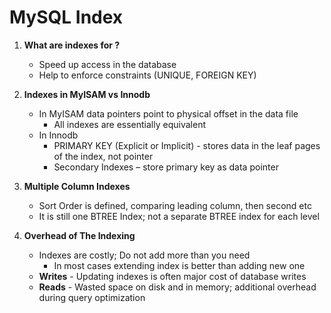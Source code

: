 # MySQL Index

1. **What are indexes for ?** 
    *   Speed up access in the database
    *   Help to enforce constraints (UNIQUE, FOREIGN
KEY)

2. **Indexes in MyISAM vs Innodb**
    * In MyISAM data pointers point to physical
offset in the data file
        *   All indexes are essentially equivalent 
    * In Innodb
        *   PRIMARY KEY (Explicit or Implicit) - stores data in
the leaf pages of the index, not pointer
        *   Secondary Indexes – store primary key as data
pointer

3. **Multiple Column Indexes**
    *   Sort Order is defined, comparing leading
column, then second etc
    *   It is still one BTREE Index; not a separate BTREE
index for each level
4. **Overhead of The Indexing**
    *   Indexes are costly; Do not add more than you
need
        *   In most cases extending index is better than
adding new one
    *   **Writes** - Updating indexes is often major cost
of database writes
    *   **Reads** - Wasted space on disk and in memory;
additional overhead during query optimization
